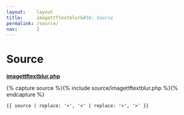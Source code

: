 ```yaml
---
layout:    layout
title:     imagettftextblur&#58; Source
permalink: /source/
nav:       2
---
```


# Source

[**imagettftextblur.php**](https://github.com/andrewgjohnson/imagettftextblur/blob/master/source/imagettftextblur.php)

{% capture source %}{% include source/imagettftextblur.php %}{% endcapture %}
<pre><code>{{ source | replace: '<', '&lt;' | replace: '>', '&gt;' }}</code></pre>
